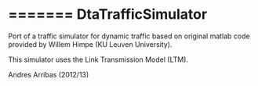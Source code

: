 =======
DtaTrafficSimulator
=====

Port of a traffic simulator for dynamic traffic based on original matlab code provided by Willem Himpe (KU Leuven University).

This simulator uses the Link Transmission Model (LTM).

Andres Arribas (2012/13)
